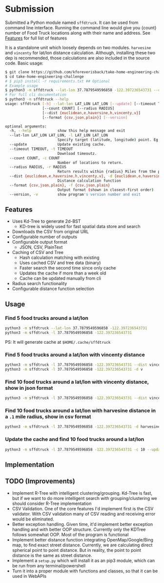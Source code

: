 # Submission
Submitted a Python module named `sffdtruck`. It can be used from command line interface.
Running the command line would give you {count} number of Food Truck locations along with their name and address.
See [Features](#features) for full list of features

It is a standalone unit which loosely depends on two modules. `harvesine` and `vincenty` for lat/lon distance calculation.
Although, installing these two dep is recommended, those calculations are also included in the source code.
Basic usage:
```bash
$ git clone https://github.com/kforeverisback/take-home-engineering-challenge
$ cd take-home-engineering-challenge
# $ pip3 install -r requirements.txt ## Optional
# Example usage
$ python3 -m sffdtruck --lat-lon 37.7879549596858 -122.397236543731 --count 5 --dist haversine -f json --update
# For full cli documentation
$ python3 -m sffdtruck --help
usage: sffdtruck [-h] --lat-lon LAT_LON LAT_LON [--update] [--timeout TIMEOUT]
                 [--count COUNT] [--radius RADIUS]
                 [--dist {euclidean,e,haversine,h,vincenty,v}]
                 [--format {csv,json,plain}] [--version]

optional arguments:
  -h, --help            show this help message and exit
  --lat-lon LAT_LON LAT_LON, -l LAT_LON LAT_LON
                        Specify target (latitude, longitude) point. Eg. `-l 37.78795 -122.3972`
  --update              Update existing cache.
  --timeout TIMEOUT, -t TIMEOUT
                        Download timeoutz.
  --count COUNT, -c COUNT
                        Number of locations to return.
  --radius RADIUS, -r RADIUS
                        Return results within {radius} Miles from the point.
  --dist {euclidean,e,haversine,h,vincenty,v}, -d {euclidean,e,haversine,h,vincenty,v}
                        Distance calculation function
  --format {csv,json,plain}, -f {csv,json,plain}
                        Output format (shown in closest-first order)
  --version, -v         show program's version number and exit
```

## Features
- Uses Kd-Tree to generate 2d-BST
  - KD-tree is widely used for fast spatial data store and search
- Downloads the CSV from original URL
- Configurable number of outputs
- Configurable output format
  - JSON, CSV, PlainText
- Caching of CSV and Tree
  - Hash calculation matching with existing
  - Uses cached CSV and tree data (binary)
  - Faster search the second time since only cache
  - Updates the cache if more than a week old
  - Cache can be updated manually from cli
- Radius search functionality
- Configurable distance function selection

## Usage
### Find 5 food trucks around a lat/lon
```bash
python3 -m sffdtruck --lat-lon 37.7879549596858 -122.397236543731
python3 -m sffdtruck -l 37.7879549596858 -122.397236543731
```
PS: It will generate cache at `$HOME/.cache/sffdtruck`

### Find 5 food trucks around a lat/lon with vincenty distance
```bash
python3 -m sffdtruck -l 37.7879549596858 -122.397236543731 --dist vincenty
python3 -m sffdtruck -l 37.7879549596858 -122.397236543731 -d v
```

### Find 10 food trucks around a lat/lon with vincenty distance, show in json format
```bash
python3 -m sffdtruck -l 37.7879549596858 -122.397236543731 --dist vincenty --count 10 --format json
```

### Find 10 food trucks around a lat/lon with harvesine distance in a `.1` mile radius, show in csv format
```bash
python3 -m sffdtruck -l 37.7879549596858 -122.397236543731 -d harvesine -c 10 -f json -r .1
```

### Update the cache and find 10 food trucks around a lat/lon
```bash
python3 -m sffdtruck -l 37.7879549596858 -122.397236543731 -c 10 --update
```

## Implementation

## TODO (Improvements)
- Implement R-Tree with intelligent clustering/grouping. Kd-Tree is fast, but if we want to do more intelligent search with grouping/clustering we should consider R-Tree implementation
- CSV Validation. One of the core features I'd implement first is the CSV validator. With CSV validation many of CSV reading and receiving error would be eliminated.
- Better exception handling. Given time, it'd implement better exception handling and with better OOP structure. Currently only the KDTree follows somewhat OOP. Most of the program is functional
- Implement better distance function integrating OpenMap/Google/Bing map, to find exact street distance. Currently, we are calculating direct spherical point to point distance. But in reality, the point to point distance is the same as street distance.
- Implement a `setup.py` which will install it as an pip3 module, which can be run from any terminal/powershell
- Turn it into a proper module with functions and classes, so that it can be used in WebAPIs
